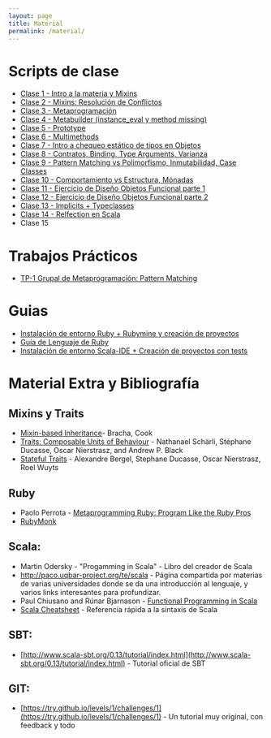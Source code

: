 ```yaml
---
layout: page
title: Material
permalink: /material/
---
```


# Scripts de clase

* [Clase 1 - Intro a la materia y Mixins](https://docs.google.com/document/d/1BagIDjjsrU7J_Qs6wyJan2lIxO9gqHZrb8aO-arxbFA/pub)
* [Clase 2 - Mixins: Resolución de Conflictos](https://docs.google.com/document/d/19mFtsjb3OE_9r9IejZMCRWrFPsQp6X3y-9RJz5OvHek/pub)
* [Clase 3 - Metaprogramación](https://docs.google.com/document/d/1NSRc0soYPOuwh2KY8eU_ioG3GIhJFQgc0HLn4GxznV0/pub)
* [Clase 4 - Metabuilder (instance_eval y method missing)](https://docs.google.com/document/d/1xWP73pAz_PjVWP3vuSYv2kQfTlYFCzdAH-Yzs6Re0vQ/pub)
* [Clase 5 - Prototype](https://docs.google.com/document/d/1UTn6Qzi_MyVQlxfezJa_6Fg_NuKYGfjTJ8fTvIq8CQQ/pub)
* [Clase 6 - Multimethods](https://goo.gl/KMC39N)
* [Clase 7 - Intro a chequeo estático de tipos en Objetos](https://docs.google.com/document/d/1IK_KPzYW7SgW0GAghJ8Bv5MCIezZXJCIVlbX8JQGSxU/pub)
* [Clase 8 - Contratos, Binding, Type Arguments, Varianza](https://docs.google.com/document/d/1Rb1ce0XpAzu6oSeBKlmj1wxbJmMIORNway52ZNjhiBo/pub)
* [Clase 9 - Pattern Matching vs Polimorfismo, Inmutabilidad, Case Classes](https://docs.google.com/document/d/1X4j0P2WchO4Y_omSPWxtuPSAiwM1hAD0jivCZqf8zVY/pub)
* [Clase 10 - Comportamiento vs Estructura, Mónadas](https://docs.google.com/document/d/1QHCli5GN3ijDzxfg7h4bAOUqxfzXuCHfm4FEUkUx4WU/pub)
* [Clase 11 - Ejercicio de Diseño Objetos Funcional parte 1](https://docs.google.com/document/d/1is7QLgQ573vDwxRAuLA-bZzA-IKVW_UgGsocNQGMRu4/edit?usp=sharing)
* [Clase 12 - Ejercicio de Diseño Objetos Funcional parte 2](https://docs.google.com/document/d/1is7QLgQ573vDwxRAuLA-bZzA-IKVW_UgGsocNQGMRu4/edit?usp=sharing)
* [Clase 13 - Implicits + Typeclasses](https://docs.google.com/document/d/1k5pbZdXZs_RNJgMIBH0JyoCcncEFkB3ks7y_JSVTpZY/pub)
* [Clase 14 - Relfection en Scala](https://docs.google.com/document/d/1s9NhfG0_mD0w0Hp29QWOpd8KtXyGS2bUipAkuSP34tc/pub)
* Clase 15

# Trabajos Prácticos
* [TP-1 Grupal de Metaprogramación: Pattern Matching](https://docs.google.com/document/d/1PTUz1gFQ5L20SCteoBOIk9uOAPM_pWfyuJonsCAUsSQ/edit?usp=sharing)

# Guias

* [Instalación de entorno Ruby + Rubymine y creación de proyectos](/guias/ruby)
* [Guía de Lenguaje de Ruby](https://goo.gl/sRroc0)
* [Instalación de entorno Scala-IDE + Creación de proyectos con tests](/guias/scala)

# Material Extra y Bibliografía

## Mixins y Traits

- [Mixin-based Inheritance](http://www.bracha.org/oopsla90.pdf)- Bracha, Cook
- [Traits: Composable Units of Behaviour](http://scg.unibe.ch/archive/papers/Scha03aTraits.pdf) - Nathanael Schärli, Stéphane Ducasse, Oscar Nierstrasz, and Andrew P. Black
- [Stateful Traits](http://scg.unibe.ch/archive/papers/Berg07aStatefulTraits.pdf) - Alexandre Bergel, Stephane Ducasse, Oscar Nierstrasz, Roel Wuyts

## Ruby
 
- Paolo Perrota - [Metaprogramming Ruby: Program Like the Ruby Pros](https://pragprog.com/book/ppmetr/metaprogramming-ruby)
- [RubyMonk](https://rubymonk.com/)

## Scala:
- Martin Odersky - "Progamming in Scala" - Libro del creador de Scala
- http://paco.uqbar-project.org/te/scala - Página compartida por materias de varias universidades donde se da una introducción al lenguaje, y varios links interesantes para profundizar.
- Paul Chiusano and Rúnar Bjarnason - [Functional Programming in Scala](http://www.manning.com/bjarnason/)
- [Scala Cheatsheet](http://docs.scala-lang.org/cheatsheets/) - Referencia rápida a la sintaxis de Scala

## SBT:
- [http://www.scala-sbt.org/0.13/tutorial/index.html](http://www.scala-sbt.org/0.13/tutorial/index.html) - Tutorial oficial de SBT

## GIT:
- [https://try.github.io/levels/1/challenges/1](https://try.github.io/levels/1/challenges/1) - Un tutorial muy original, con feedback y todo
